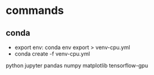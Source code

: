 # commands

## conda

- export env: conda env export > venv-cpu.yml
- conda create -f venv-cpu.yml

python jupyter pandas numpy matplotlib tensorflow-gpu
